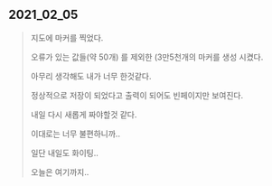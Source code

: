 2021_02_05
---
> 지도에 마커를 찍었다.
>
> 오류가 있는 값들(약 50개) 를 제외한 (3만5천개의 마커를 생성 시켰다.
>
> 아무리 생각해도 내가 너무 한것같다.
>
> 정상적으로 저장이 되었다고 출력이 되어도 빈페이지만 보여진다.
>
> 내일 다시 새롭게 짜야할것 같다.
>
> 이대로는 너무 불편하니까..
>
> 일단 내일도 화이팅..
>
> 오늘은 여기까지..
